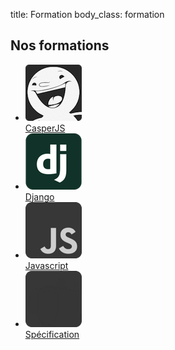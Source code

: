 title: Formation
body_class: formation

## Nos formations

<ul class="formations-list">
    <li>
        <a href="/formation/casperjs/">
            <img src="/static/images/casperjs-logo-squared-rounded.png"><br>CasperJS</a>
    </li>
    <li>
        <a href="/formation/django/">
            <img src="/static/images/django-logo.png"><br>Django</a>
    </li>
    <li>
        <a href="/formation/javascript/">
            <img src="/static/images/javascript-logo.png"><br>Javascript</a>
    </li>
    <li>
        <a href="/formation/specification/">
            <img src="/static/images/specification-logo.png"><br>Spécification</a>
    </li>
</ul>

